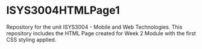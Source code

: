 # ISYS3004HTMLPage1
Repository for the unit ISYS3004 - Mobile and Web Technologies. This repository includes the HTML Page created for Week 2 Module with the first CSS styling applied. 